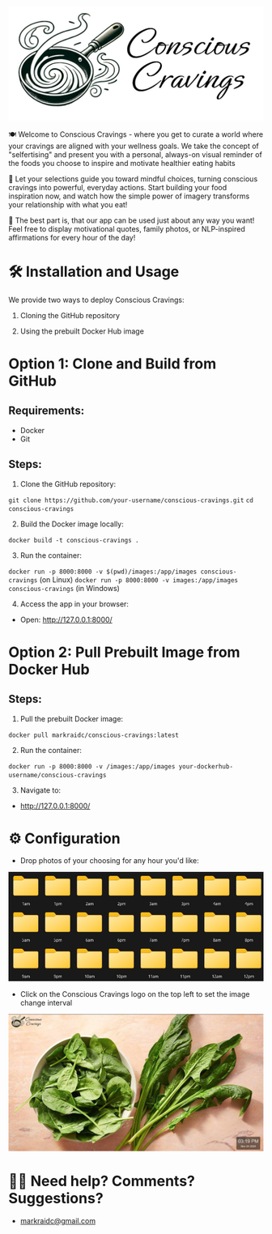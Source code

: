 ![alt text](static/githublogo.jpg)

🍽️ Welcome to Conscious Cravings - where you get to curate a world where your cravings are aligned with your wellness goals. We take the concept of "selfertising" and present you with a personal, always-on visual reminder of the foods you choose to inspire and motivate healthier eating habits 

🥗 Let your selections guide you toward mindful choices, turning conscious cravings into powerful, everyday actions. Start building your food inspiration now, and watch how the simple power of imagery transforms your relationship with what you eat!

🚀 The best part is, that our app can be used just about any way you want! Feel free to display motivational quotes, family photos, or NLP-inspired affirmations for every hour of the day! 


# 🛠️ Installation and Usage

We provide two ways to deploy Conscious Cravings:

1. Cloning the GitHub repository

2. Using the prebuilt Docker Hub image

# Option 1: Clone and Build from GitHub
## Requirements:
- Docker
- Git

## Steps:
1. Clone the GitHub repository:

`git clone https://github.com/your-username/conscious-cravings.git`
`cd conscious-cravings`


2. Build the Docker image locally:

`docker build -t conscious-cravings .`


3. Run the container:

`docker run -p 8000:8000 -v $(pwd)/images:/app/images conscious-cravings` (on Linux)
`docker run -p 8000:8000 -v images:/app/images conscious-cravings` (in Windows)

4. Access the app in your browser:

- Open: http://127.0.0.1:8000/


# Option 2: Pull Prebuilt Image from Docker Hub

## Steps:

1. Pull the prebuilt Docker image:

`docker pull markraidc/conscious-cravings:latest`

2. Run the container:

`docker run -p 8000:8000 -v /images:/app/images your-dockerhub-username/conscious-cravings`

3. Navigate to:

- http://127.0.0.1:8000/

# ⚙️ Configuration

- Drop photos of your choosing for any hour you'd like:

![alt text](static/hours.jpg)

- Click on the Conscious Cravings logo on the top left to set the image change interval

![alt text](static/spinach.jpg)

# 💁🏻 Need help? Comments? Suggestions?

- markraidc@gmail.com

